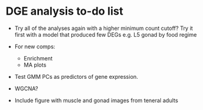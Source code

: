 # DGE analysis to-do list
  
- Try all of the analyses again with a higher minimum count cutoff? Try it first with a model that produced few DEGs e.g. L5 gonad by food regime  
  
- For new comps:
  - Enrichment
  - MA plots
  
- Test GMM PCs as predictors of gene expression.
- WGCNA?

- Include figure with muscle and gonad images from teneral adults

